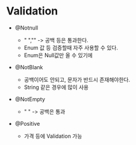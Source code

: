 # Validation

* @Notnull
  * " ","" -> 공백 등은 통과한다.
  * Enum 값 등 검증할때 자주 사용할 수 있다. 
  * Enum은 Null값만 올 수 있기에

* @NotBlank
  * 공백이어도 안되고, 문자가 반드시 존재해야한다.
  * String 같은 경우에 많이 사용

* @NotEmpty
  * " " -> 공백은 통과
* @Positive
  * 가격 등에 Validation 가능